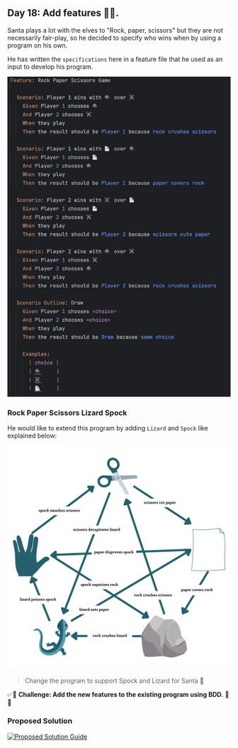 ## Day 18: Add features 🦎🖖.

Santa plays a lot with the elves to "Rock, paper, scissors" but they are not necessarily fair-play, so he decided to specify who wins when by using a program on his own.

He has written the `specifications` here in a feature file that he used as an input to develop his program.

![snippet of the day](snippet.webp)

### Rock Paper Scissors Lizard Spock
He would like to extend this program by adding `Lizard` and `Spock` like explained below:

![Rock Paper Scissors Lizard Spock](rock-paper-scissors-lizard-spock.webp)

> Change the program to support Spock and Lizard for Santa 🖖

✅🚀 **Challenge: Add the new features to the existing program using BDD.** 🚀✅

### Proposed Solution
[![Proposed Solution Guide](../../img/proposed-solution.webp)](solution/step-by-step.md)